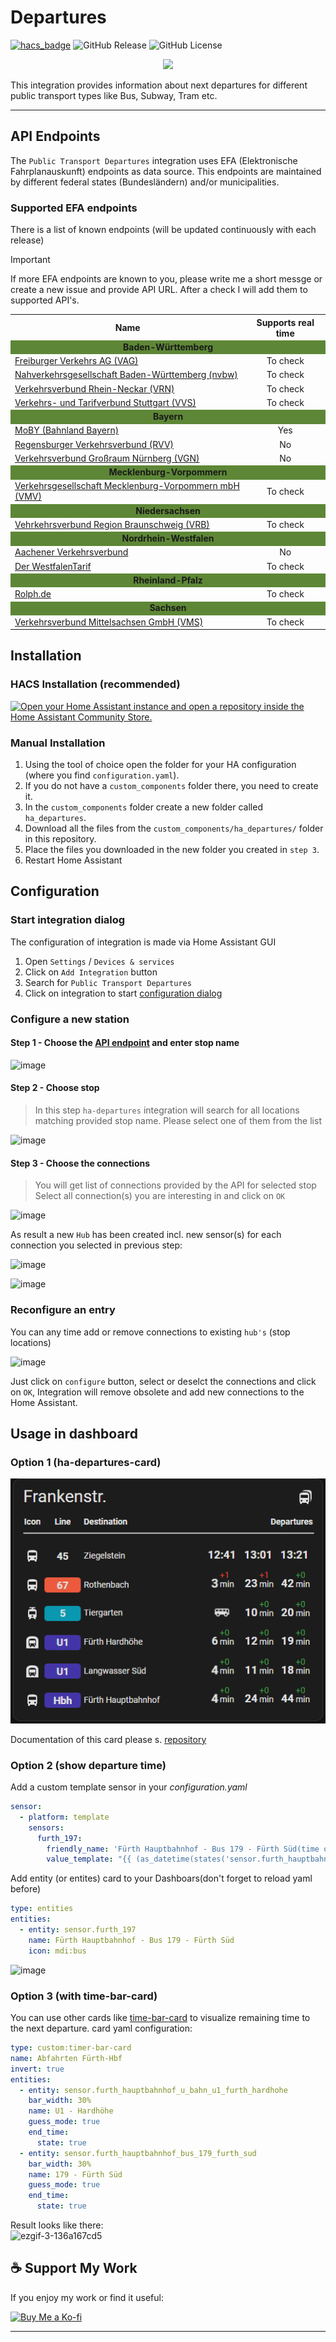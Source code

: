 # Departures
[![hacs_badge](https://img.shields.io/badge/HACS-Custom-orange.svg)](https://github.com/custom-components/hacs)
![GitHub Release](https://img.shields.io/github/v/release/alex-jung/ha-departures)
![GitHub License](https://img.shields.io/github/license/alex-jung/ha-departures)

<p align="center">
  <img width="300" src="https://github.com/user-attachments/assets/67e3ba87-94ea-4d27-b891-f6cbab779830"/>
</p>

This integration provides information about next departures for different public transport types like Bus, Subway, Tram etc.

***

## API Endpoints
The `Public Transport Departures` integration uses EFA (Elektronische Fahrplanauskunft) endpoints as data source. This endpoints are maintained by different federal states (Bundesländern) and/or municipalities.

### Supported EFA endpoints
There is a list of known endpoints (will be updated continuously with each release)

> [!IMPORTANT]
> If more EFA endpoints are known to you, please write me a short messge or create a new issue and provide API URL. After a check I will add them to supported API's.

<table>
    <tr>
      <th>Name</th>
      <th>Supports real time</th>
    </tr>
  <tr><td colspan="2" style="background:#5D8736" align="center"><b>Baden-Württemberg</b></td></tr>
  <tr>
    <td><a href="https://efa.vagfr.de/vagfr3/">Freiburger Verkehrs AG (VAG)</a></td>
    <td align="center">To check</td>
  </tr>
  <tr>
    <td><a href="https://www.efa-bw.de/bvb3/">Nahverkehrsgesellschaft Baden-Württemberg (nvbw)</a></td>
    <td align="center">To check</td>
  </tr>
  <tr>
    <td><a href="https://www.vrn.de/mngvrn/">Verkehrsverbund Rhein-Neckar (VRN)</a></td>
    <td align="center">To check</td>
  </tr>
  <tr>
    <td><a href="https://www3.vvs.de/mngvvs/">Verkehrs- und Tarifverbund Stuttgart (VVS)</a></td>
    <td align="center">To check</td>
  </tr>
  <tr><td colspan="2" style="background:#5D8736" align="center"><b>Bayern</b></td></tr>
  <tr>
    <td><a href="https://bahnland-bayern.de/efa/">MoBY (Bahnland Bayern)</a></td>
    <td align="center">Yes</td>
  </tr>
  <tr>
    <td><a href="https://efa.rvv.de/efa/">Regensburger Verkehrsverbund (RVV)</a></td>
    <td align="center">No</td>
  </tr>
  <tr>
    <td><a href="https://efa.vgn.de/vgnExt_oeffi/">Verkehrsverbund Großraum Nürnberg (VGN)</a></td>
    <td align="center">No</td>
  </tr>
  <tr><td colspan="2" style="background:#5D8736" align="center"><b>Mecklenburg-Vorpommern</b></td></tr>
  <tr>
    <td><a href="https://fahrplanauskunft-mv.de/vmv-efa/">Verkehrsgesellschaft Mecklenburg-Vorpommern mbH (VMV)</a></td>
    <td align="center">To check</td>
  </tr>
  <tr><td colspan="2" style="background:#5D8736" align="center"><b>Niedersachsen</b></td></tr>
  <tr>
    <td><a href="https://bsvg.efa.de/vrbstd_relaunch/">Vehrkehrsverbund Region Braunschweig (VRB)</a></td>
    <td align="center">To check</td>
  </tr>
  <tr><td colspan="2" style="background:#5D8736" align="center"><b>Nordrhein-Westfalen</b></td></tr>
  <tr>
    <td><a href="https://avv.efa.de/efa/">Aachener Verkehrsverbund</a></td>
    <td align="center">No</td>
  </tr>
  <tr>
    <td><a href="https://www.westfalenfahrplan.de/nwl-efa/">Der WestfalenTarif</a></td>
    <td align="center">To check</td>
  </tr>
  <tr><td colspan="2" style="background:#5D8736" align="center"><b>Rheinland-Pfalz</b></td></tr>
  <tr>
    <td><a href="https://mandanten.vrn.de/takt2/">Rolph.de</a></td>
    <td align="center">To check</td>
  </tr>
  <tr><td colspan="2" style="background:#5D8736" align="center"><b>Sachsen</b></td></tr>
  <tr>
    <td><a href="https://efa.vvo-online.de/VMSSL3/">Verkehrsverbund Mittelsachsen GmbH (VMS)</a></td>
    <td align="center">To check</td>
  </tr>
</table>


## Installation

### HACS Installation (recommended)

[![Open your Home Assistant instance and open a repository inside the Home Assistant Community Store.](https://my.home-assistant.io/badges/hacs_repository.svg)](https://my.home-assistant.io/redirect/hacs_repository/?owner=alex-jung&repository=ha-departures&category=integration)

### Manual Installation

1. Using the tool of choice open the folder for your HA configuration (where you find `configuration.yaml`).
2. If you do not have a `custom_components` folder there, you need to create it.
3. In the `custom_components` folder create a new folder called `ha_departures`.
4. Download all the files from the `custom_components/ha_departures/` folder in this repository.
5. Place the files you downloaded in the new folder you created in `step 3`.
6. Restart Home Assistant

## Configuration

### Start integration dialog
The configuration of integration is made via Home Assistant GUI
1. Open `Settings` / `Devices & services`
2. Click on `Add Integration` button
3. Search for `Public Transport Departures`
4. Click on integration to start [configuration dialog](#Configure-a-new-station)

### Configure a new station

#### Step 1 - Choose the [API endpoint](#supported-efa-endpoints) and enter stop name

![image](https://github.com/user-attachments/assets/6341bb9c-58b1-4d94-bfc5-277dea779d37)

#### Step 2 - Choose stop
> In this step `ha-departures` integration will search for all locations matching provided stop name.
> Please select one of them from the list

![image](https://github.com/user-attachments/assets/88ca190f-b6dd-426d-b0ed-62929282645f)

#### Step 3 - Choose the connections
> You will get list of connections provided by the API for selected stop
> Select all connection(s) you are interesting in and click on `OK`

![image](https://github.com/user-attachments/assets/2e51a94b-ef8a-4422-8e3b-dec921a1a366)

As result a new `Hub` has been created incl. new sensor(s) for each connection you selected in previous step:

![image](https://github.com/user-attachments/assets/e3d4de2c-adda-4414-8f8a-d8c52e0bdd38)

![image](https://github.com/user-attachments/assets/7a54e888-df7f-4098-a644-f93279f043d7)

### Reconfigure an entry
You can any time add or remove connections to existing `hub's` (stop locations)

![image](https://github.com/user-attachments/assets/425685e2-743d-45ea-90da-7ef2b31b177e)

Just click on `configure` button, select or deselct the connections and click on `OK`, Integration will remove obsolete and add new connections to the Home Assistant.

## Usage in dashboard

### Option 1 (ha-departures-card)

![Screenshot](assets/departures-card.png)

Documentation of this card please s. [repository](https://github.com/alex-jung/ha-departures-card)

### Option 2 (show departure time)
Add a custom template sensor in your _configuration.yaml_
```yaml
sensor:
  - platform: template
    sensors:
      furth_197:
        friendly_name: 'Fürth Hauptbahnhof - Bus 179 - Fürth Süd(time only)'
        value_template: "{{ (as_datetime(states('sensor.furth_hauptbahnhof_bus_179_furth_sud'))).strftime('%H:%m') }}"
```
Add entity (or entites) card to your Dashboars(don't forget to reload yaml before)
```yaml
type: entities
entities:
  - entity: sensor.furth_197
    name: Fürth Hauptbahnhof - Bus 179 - Fürth Süd
    icon: mdi:bus
```
![image](https://github.com/user-attachments/assets/d813c9e4-0d5f-498e-81de-6abc88430c8c)

### Option 3 (with time-bar-card)
You can use other cards like [time-bar-card](https://github.com/rianadon/timer-bar-card) to visualize remaining time to the next departure.
card yaml configuration:
```yaml
type: custom:timer-bar-card
name: Abfahrten Fürth-Hbf
invert: true
entities:
  - entity: sensor.furth_hauptbahnhof_u_bahn_u1_furth_hardhohe
    bar_width: 30%
    name: U1 - Hardhöhe
    guess_mode: true
    end_time:
      state: true
  - entity: sensor.furth_hauptbahnhof_bus_179_furth_sud
    bar_width: 30%
    name: 179 - Fürth Süd
    guess_mode: true
    end_time:
      state: true
```
Result looks like there:\
![ezgif-3-136a167cd5](https://github.com/user-attachments/assets/3b8b8a09-1067-4d90-924a-729616c6e765)

## ☕ Support My Work

If you enjoy my work or find it useful:

[![Buy Me a Ko-fi](https://img.shields.io/badge/Support_on_Ko--fi-F16061?style=for-the-badge&logo=ko-fi&logoColor=white)](https://ko-fi.com/alexjungnbg)

---

